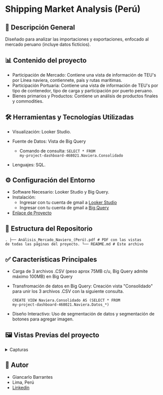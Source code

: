 # Shipping Market Analysis (Perú)

## 📃 Descripción General
Diseñado para analizar las importaciones y exportaciones, enfocado al mercado peruano (incluye datos ficticios).


## 📊 Contenido del proyecto
  - Participación de Mercado: Contiene una vista de información de TEU's por Línea naviera, contiennete, país y rutas marítimas.
  - Participación Portuaria: Contiene una vista de información de TEU's por tipo de contenedor, tipo de carga y participación por puerto peruano.
  - Bienes primarios y Productos: Contiene un análisis de productos finales y commodities.


## 🛠️ Herramientas y Tecnologías Utilizadas
- Visualización: Looker Studio.
- Fuente de Datos: Vista de Big Query
  - Comando de consulta: <code>SELECT * FROM my-project-dashboard-468021.Naviera.Consolidado</code>


- Lenguajes: SQL.


## ⚙️ Configuración del Entorno
- Software Necesario: Looker Studio y Big Query.
- Instalación:
  - Ingresar con tu cuenta de gmail a [Looker Studio](https://lookerstudio.google.com/overview)
  - Ingresar con tu cuenta de gmail a [Big Query](https://cloud.google.com/bigquery?utm_source=google&utm_medium=cpc&utm_campaign=latam-LATAM-all-es-dr-SKWS-all-all-trial-b-dr-1710136-LUAC0020579&utm_content=text-ad-none-any-DEV_c-CRE_688140023012-ADGP_Hybrid+%7C+SKWS+-+BRO+%7C+Txt_Usecases-Big+Query-KWID_43700079279114646-kwd-35927591586&utm_term=KW_big%20query-ST_big+query&gclsrc=aw.ds&gad_source=1&gad_campaignid=20946471024&gclid=EAIaIQobChMI0PamzJ_FjwMVxkVIAB3DahxvEAAYASAAEgK_m_D_BwE)
- [Enlace de Proyecto](https://lookerstudio.google.com/reporting/586bef1d-15bd-47a8-a943-0ab27c5edd9e)


## 📂 Estructura del Repositorio
<code>.
  ├── Análisis_Mercado_Naviero_(Perú).pdf     # PDF con las vistas de todas las páginas del proyecto.
  └── README.md                               # Este archivo
</code>


## ✅ Características Principales
- Carga de 3 archivos .CSV (peso aprox 75MB c/u, Big Query admite máximo 100MB) en Big Query
- Transfromación de datos en Big Query: Creación vista "Consolidado" para unir los 3 archivos .CSV con la siguiente consulta.

  
  <code>CREATE VIEW Naviera.Consolidado AS (SELECT * FROM my-project-dashboard-468021.Naviera.Datos_*)</code> 


- Diseño Interactivo: Uso de segmentación de datos y segmentación de botones para agregar imagen.


## 🖼️ Vistas Previas del proyecto
<details>
  <summary>Capturas</summary>
  Importación  
  <img width="1607" height="1050" alt="image" src="https://github.com/user-attachments/assets/a37ffab7-eeb0-46e0-875b-df7a73d185f5" />
  Exportación
  <img width="1671" height="947" alt="image" src="https://github.com/user-attachments/assets/0e159bf6-bbb0-4cf8-9ae6-7a7373e7a561" />
</details>


## 👤 Autor
- Giancarlo Barrantes
- Lima, Perú
- [Linkedin](https://www.linkedin.com/in/gb25/)
